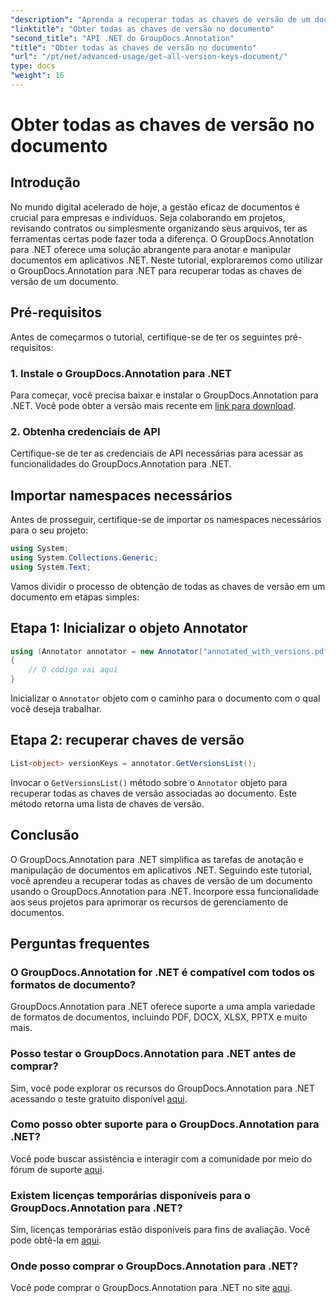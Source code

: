 ```yaml
---
"description": "Aprenda a recuperar todas as chaves de versão de um documento usando o GroupDocs.Annotation para .NET. Aprimore seus recursos de gerenciamento de documentos com este guia abrangente."
"linktitle": "Obter todas as chaves de versão no documento"
"second_title": "API .NET do GroupDocs.Annotation"
"title": "Obter todas as chaves de versão no documento"
"url": "/pt/net/advanced-usage/get-all-version-keys-document/"
type: docs
"weight": 16
---
```


# Obter todas as chaves de versão no documento

## Introdução
No mundo digital acelerado de hoje, a gestão eficaz de documentos é crucial para empresas e indivíduos. Seja colaborando em projetos, revisando contratos ou simplesmente organizando seus arquivos, ter as ferramentas certas pode fazer toda a diferença. O GroupDocs.Annotation para .NET oferece uma solução abrangente para anotar e manipular documentos em aplicativos .NET. Neste tutorial, exploraremos como utilizar o GroupDocs.Annotation para .NET para recuperar todas as chaves de versão de um documento.
## Pré-requisitos
Antes de começarmos o tutorial, certifique-se de ter os seguintes pré-requisitos:
### 1. Instale o GroupDocs.Annotation para .NET
Para começar, você precisa baixar e instalar o GroupDocs.Annotation para .NET. Você pode obter a versão mais recente em [link para download](https://releases.groupdocs.com/annotation/net/).
### 2. Obtenha credenciais de API
Certifique-se de ter as credenciais de API necessárias para acessar as funcionalidades do GroupDocs.Annotation para .NET.

## Importar namespaces necessários
Antes de prosseguir, certifique-se de importar os namespaces necessários para o seu projeto:
```csharp
using System;
using System.Collections.Generic;
using System.Text;
```

Vamos dividir o processo de obtenção de todas as chaves de versão em um documento em etapas simples:
## Etapa 1: Inicializar o objeto Annotator
```csharp
using (Annotator annotator = new Annotator("annotated_with_versions.pdf"))
{
    // O código vai aqui
}
```
Inicializar o `Annotator` objeto com o caminho para o documento com o qual você deseja trabalhar.
## Etapa 2: recuperar chaves de versão
```csharp
List<object> versionKeys = annotator.GetVersionsList();
```
Invocar o `GetVersionsList()` método sobre o `Annotator` objeto para recuperar todas as chaves de versão associadas ao documento. Este método retorna uma lista de chaves de versão.

## Conclusão
O GroupDocs.Annotation para .NET simplifica as tarefas de anotação e manipulação de documentos em aplicativos .NET. Seguindo este tutorial, você aprendeu a recuperar todas as chaves de versão de um documento usando o GroupDocs.Annotation para .NET. Incorpore essa funcionalidade aos seus projetos para aprimorar os recursos de gerenciamento de documentos.
## Perguntas frequentes
### O GroupDocs.Annotation for .NET é compatível com todos os formatos de documento?
GroupDocs.Annotation para .NET oferece suporte a uma ampla variedade de formatos de documentos, incluindo PDF, DOCX, XLSX, PPTX e muito mais.
### Posso testar o GroupDocs.Annotation para .NET antes de comprar?
Sim, você pode explorar os recursos do GroupDocs.Annotation para .NET acessando o teste gratuito disponível [aqui](https://releases.groupdocs.com/).
### Como posso obter suporte para o GroupDocs.Annotation para .NET?
Você pode buscar assistência e interagir com a comunidade por meio do fórum de suporte [aqui](https://forum.groupdocs.com/c/annotation/10).
### Existem licenças temporárias disponíveis para o GroupDocs.Annotation para .NET?
Sim, licenças temporárias estão disponíveis para fins de avaliação. Você pode obtê-la em [aqui](https://purchase.groupdocs.com/temporary-license/).
### Onde posso comprar o GroupDocs.Annotation para .NET?
Você pode comprar o GroupDocs.Annotation para .NET no site [aqui](https://purchase.groupdocs.com/buy).